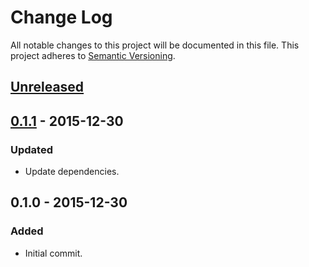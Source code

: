 # Change Log
All notable changes to this project will be documented in this file.
This project adheres to [Semantic Versioning](http://semver.org/).

## [Unreleased]

## [0.1.1] - 2015-12-30
### Updated
- Update dependencies.

## 0.1.0 - 2015-12-30
### Added
- Initial commit.

[Unreleased]: https://github.com/exeto/gulp-svg2string/compare/v0.1.1...HEAD
[0.1.1]: https://github.com/exeto/gulp-svg2string/compare/v0.1.0...v0.1.1
